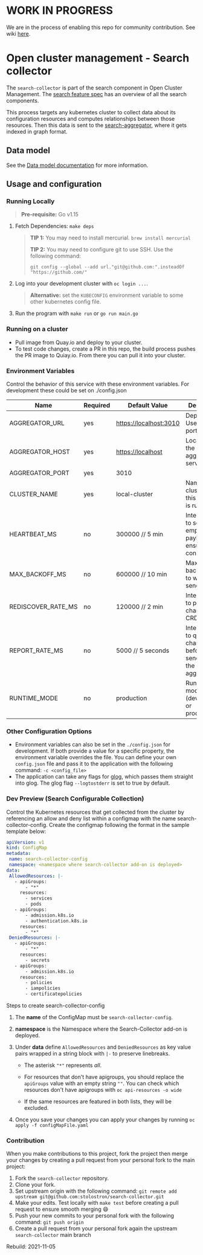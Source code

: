 [comment]: # ( Copyright Contributors to the Open Cluster Management project )

# WORK IN PROGRESS

We are in the process of enabling this repo for community contribution. See wiki [here](https://open-cluster-management.io/concepts/architecture/).

# Open cluster management - Search collector

The `search-collector` is part of the search component in Open Cluster Management. The [search feature spec](https://github.com/stolostron/search/blob/main/feature-spec/search.md) has an overview of all the search components.

This process targets any kubernetes cluster to collect data about its configuration resources and computes relationships between those resources. Then this data is sent to the [search-aggregator](https://github.com/stolostron/search-aggregator), where it gets indexed in graph format.

## Data model

See the [Data model documentation](https://github.com/stolostron/search-collector/blob/pkg/transforms/README.md) for more information.

## Usage and configuration

### Running Locally

> **Pre-requisite:** Go v1.15

1. Fetch Dependencies: `make deps`
    > **TIP 1:** You may need to install mercurial. `brew install mercurial`
    >
    > **TIP 2:** You may need to configure git to use SSH. Use the following command:
    >
    > `git config --global --add url."git@github.com:".insteadOf "https://github.com/"`
2. Log into your development cluster with `oc login ...`.
    > **Alternative:** set the `KUBECONFIG` environment variable to some other kubernetes config file.
3. Run the program with `make run` or `go run main.go`

### Running on a cluster

- Pull image from Quay.io and deploy to your cluster.
- To test code changes, create a PR in this repo, the build process pushes the PR image to Quiay.io. From there you can pull it into your cluster.

### Environment Variables

Control the behavior of this service with these environment variables. For development these could be set on ./config.json

Name               | Required | Default Value            | Description
----               | -------- | -------------            | -----------
AGGREGATOR_URL     | yes      | <https://localhost:3010> | Deprecated. Use host + port instead.
AGGREGATOR_HOST    | yes      | <https://localhost>      | Location of the aggregator service.
AGGREGATOR_PORT    | yes      | 3010                     |
CLUSTER_NAME       | yes      | local-cluster            | Name of cluster where this collector is running.
HEARTBEAT_MS       | no       | 300000  // 5 min         | Interval(ms) to send empty payload to ensure connection
MAX_BACKOFF_MS     | no       | 600000  // 10 min        | Maximum backoff in ms to wait after send error
REDISCOVER_RATE_MS | no       | 120000  // 2 min         | Interval(ms) to poll for changes to CRDs
REPORT_RATE_MS     | no       | 5000    // 5 seconds     | Interval(ms) to queue changes before sending to the aggregator
RUNTIME_MODE       | no       | production               | Running mode (development or production)

### Other Configuration Options

- Environment variables can also be set in the `./config.json` for development. If both provide a value for a specific property, the environment variable overrides the file. You can define your own `config.json` file and pass it to the application with the following command: `-c <config_file>`
- The application can take any flags for [glog](https://github.com/golang/glog), which passes them straight into glog. The glog flag `--logtostderr` is set to true by default.

### Dev Preview (Search Configurable Collection)

Control the Kubernetes resources that get collected from the cluster by referencing an allow and deny list within a configmap with the name search-collector-config. Create the configmap following the format in the sample template below:


```yaml
apiVersion: v1
kind: ConfigMap
metadata:
 name: search-collector-config
 namespace: <namespace where search-collector add-on is deployed>
data:
 AllowedResources: |-
   - apiGroups:
       - "*"
     resources:
       - services
       - pods
   - apiGroups:
       - admission.k8s.io
       - authentication.k8s.io
     resources:
       - "*"
 DeniedResources: |-
   - apiGroups:
       - "*"
     resources:
       - secrets
   - apiGroups:
       - admission.k8s.io
     resources:
       - policies
       - iampolicies
       - certificatepolicies
```
Steps to create search-collector-config

1. The **name** of the ConfigMap must be `search-collector-config`.

2. **namespace** is the Namespace where the Search-Collector add-on is deployed.

3. Under **data** define `AllowedResources` and `DeniedResources` as key value pairs wrapped in a string block with `|-` to preserve linebreaks.

    - The asterisk `"*"` represents <i>all</i>.

    - For resources that don't have apigroups, you should replace the `apiGroups` value with an empty string `""`.  You can check which resources don't have apigroups with `oc api-resources -o wide`
    - If the same resources are featured in both lists, they will be excluded.
4. Once you save your changes you can apply your changes by running `oc apply -f configMapFile.yaml`



### Contribution

When you make contributions to this project, fork the project then merge your changes by creating a pull request from your personal fork to the main project:

1. Fork the `search-collector` repository.
2. Clone your fork.
3. Set upstream origin with the following command: `git remote add upstream git@github.com:stolostron/search-collector.git`
4. Make your edits. Test locally with `make test` before creating a pull request to ensure smooth merging :smile:
5. Push your new commits to your personal fork with the following command: `git push origin`
6. Create a pull request from your personal fork again the upstream `search-collector` main branch

Rebuild: 2021-11-05
